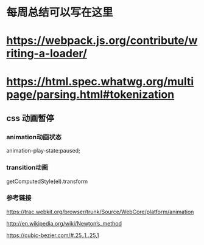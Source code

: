 # 每周总结可以写在这里


# https://webpack.js.org/contribute/writing-a-loader/
# https://html.spec.whatwg.org/multipage/parsing.html#tokenization


## css 动画暂停
 
###  animation动画状态
animation-play-state:paused;

### transition动画
getComputedStyle(el).transform




###  参考链接
https://trac.webkit.org/browser/trunk/Source/WebCore/platform/animation

http://en.wikipedia.org/wiki/Newton’s_method

https://cubic-bezier.com/#.25,.1,.25,1